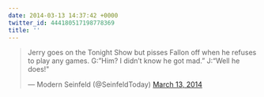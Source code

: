 ```yaml
---
date: 2014-03-13 14:37:42 +0000
twitter_id: 444180517198778369
title: ''
---
```


<blockquote class="twitter-tweet"><p lang="en" dir="ltr">Jerry goes on the Tonight Show but pisses Fallon off when he refuses to play any games. G:”Him? I didn’t know he got mad.” J:“Well he does!&quot;</p>&mdash; Modern Seinfeld (@SeinfeldToday) <a href="https://twitter.com/SeinfeldToday/status/444163754784067584?ref_src=twsrc%5Etfw">March 13, 2014</a></blockquote>
<script async src="https://platform.twitter.com/widgets.js" charset="utf-8"></script>
